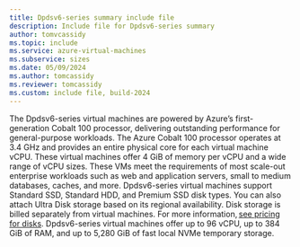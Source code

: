 ```yaml
---
title: Dpdsv6-series summary include file
description: Include file for Dpdsv6-series summary
author: tomvcassidy
ms.topic: include
ms.service: azure-virtual-machines
ms.subservice: sizes
ms.date: 05/09/2024
ms.author: tomcassidy
ms.reviewer: tomcassidy
ms.custom: include file, build-2024
---
```

The Dpdsv6-series virtual machines are powered by Azure’s first-generation Cobalt 100 processor, delivering outstanding performance for general-purpose workloads. The Azure Cobalt 100 processor operates at 3.4 GHz and provides an entire physical core for each virtual machine vCPU. These virtual machines offer 4 GiB of memory per vCPU and a wide range of vCPU sizes. These VMs meet the requirements of most scale-out enterprise workloads such as web and application servers, small to medium databases, caches, and more. Dpdsv6-series virtual machines support Standard SSD, Standard HDD, and Premium SSD disk types. You can also attach Ultra Disk storage based on its regional availability. Disk storage is billed separately from virtual machines. For more information, [see pricing for disks](https://azure.microsoft.com/pricing/details/managed-disks/). Dpdsv6-series virtual machines offer up to 96 vCPU, up to 384 GiB of RAM, and up to 5,280 GiB of fast local NVMe temporary storage.
